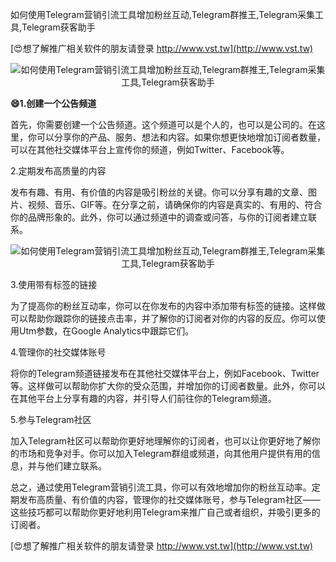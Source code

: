 如何使用Telegram营销引流工具增加粉丝互动,Telegram群推王,Telegram采集工具,Telegram获客助手

[😍想了解推广相关软件的朋友请登录 http://www.vst.tw](http://www.vst.tw)

 <center><img src="https://vst.tw/MP4/tuiguang/png/7.png" alt="如何使用Telegram营销引流工具增加粉丝互动,Telegram群推王,Telegram采集工具,Telegram获客助手"></center>

**😄1.创建一个公告频道**

首先，你需要创建一个公告频道。这个频道可以是个人的，也可以是公司的。在这里，你可以分享你的产品、服务、想法和内容。如果你想更快地增加订阅者数量，可以在其他社交媒体平台上宣传你的频道，例如Twitter、Facebook等。

2.定期发布高质量的内容

发布有趣、有用、有价值的内容是吸引粉丝的关键。你可以分享有趣的文章、图片、视频、音乐、GIF等。在分享之前，请确保你的内容是真实的、有用的、符合你的品牌形象的。此外，你可以通过频道中的调查或问答，与你的订阅者建立联系。

 <center><img src="https://vst.tw/MP4/tuiguang/png/1.png" alt="如何使用Telegram营销引流工具增加粉丝互动,Telegram群推王,Telegram采集工具,Telegram获客助手"></center>

3.使用带有标签的链接

为了提高你的粉丝互动率，你可以在你发布的内容中添加带有标签的链接。这样做可以帮助你跟踪你的链接点击率，并了解你的订阅者对你的内容的反应。你可以使用Utm参数，在Google Analytics中跟踪它们。

4.管理你的社交媒体账号

将你的Telegram频道链接发布在其他社交媒体平台上，例如Facebook、Twitter等。这样做可以帮助你扩大你的受众范围，并增加你的订阅者数量。此外，你可以在其他平台上分享有趣的内容，并引导人们前往你的Telegram频道。

5.参与Telegram社区

加入Telegram社区可以帮助你更好地理解你的订阅者，也可以让你更好地了解你的市场和竞争对手。你可以加入Telegram群组或频道，向其他用户提供有用的信息，并与他们建立联系。

总之，通过使用Telegram营销引流工具，你可以有效地增加你的粉丝互动率。定期发布高质量、有价值的内容，管理你的社交媒体账号，参与Telegram社区——这些技巧都可以帮助你更好地利用Telegram来推广自己或者组织，并吸引更多的订阅者。

[😍想了解推广相关软件的朋友请登录 http://www.vst.tw](http://www.vst.tw)



